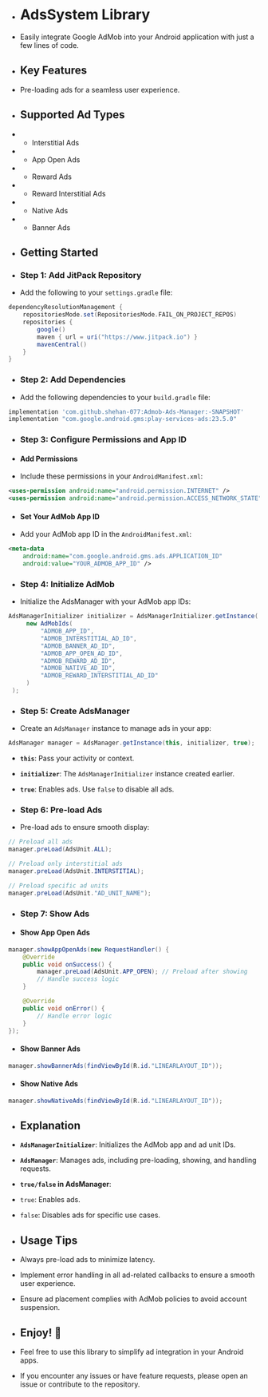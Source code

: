 * # AdsSystem Library
* Easily integrate Google AdMob into your Android application with just a few lines of code.

* ## Key Features
* Pre-loading ads for a seamless user experience.

* ## Supported Ad Types
* - Interstitial Ads
* - App Open Ads
* - Reward Ads
* - Reward Interstitial Ads
* - Native Ads
* - Banner Ads

* ## Getting Started

* ### Step 1: Add JitPack Repository
* Add the following to your `settings.gradle` file:

```gradle
dependencyResolutionManagement {
    repositoriesMode.set(RepositoriesMode.FAIL_ON_PROJECT_REPOS)
    repositories {
        google()
        maven { url = uri("https://www.jitpack.io") }
        mavenCentral()
    }
}
```

* ### Step 2: Add Dependencies
* Add the following dependencies to your `build.gradle` file:

```gradle
implementation 'com.github.shehan-077:Admob-Ads-Manager:-SNAPSHOT'
implementation "com.google.android.gms:play-services-ads:23.5.0"
```

* ### Step 3: Configure Permissions and App ID

* #### Add Permissions
* Include these permissions in your `AndroidManifest.xml`:

```xml
<uses-permission android:name="android.permission.INTERNET" />
<uses-permission android:name="android.permission.ACCESS_NETWORK_STATE" />
```

* #### Set Your AdMob App ID
* Add your AdMob app ID in the `AndroidManifest.xml`:

```xml
<meta-data
    android:name="com.google.android.gms.ads.APPLICATION_ID"
    android:value="YOUR_ADMOB_APP_ID" />
```

* ### Step 4: Initialize AdMob
* Initialize the AdsManager with your AdMob app IDs:

```java
AdsManagerInitializer initializer = AdsManagerInitializer.getInstance(
     new AdMobIds(
         "ADMOB_APP_ID", 
         "ADMOB_INTERSTITIAL_AD_ID", 
         "ADMOB_BANNER_AD_ID", 
         "ADMOB_APP_OPEN_AD_ID",
         "ADMOB_REWARD_AD_ID", 
         "ADMOB_NATIVE_AD_ID", 
         "ADMOB_REWARD_INTERSTITIAL_AD_ID"
     )
 );
```

* ### Step 5: Create AdsManager
* Create an `AdsManager` instance to manage ads in your app:

```java
AdsManager manager = AdsManager.getInstance(this, initializer, true);
```

* **`this`**: Pass your activity or context.
* **`initializer`**: The `AdsManagerInitializer` instance created earlier.
* **`true`**: Enables ads. Use `false` to disable all ads.

* ### Step 6: Pre-load Ads
* Pre-load ads to ensure smooth display:

```java
// Preload all ads
manager.preLoad(AdsUnit.ALL);

// Preload only interstitial ads
manager.preLoad(AdsUnit.INTERSTITIAL);

// Preload specific ad units
manager.preLoad(AdsUnit."AD_UNIT_NAME");
```

* ### Step 7: Show Ads

* #### Show App Open Ads
```java
manager.showAppOpenAds(new RequestHandler() {
    @Override
    public void onSuccess() {
        manager.preLoad(AdsUnit.APP_OPEN); // Preload after showing
        // Handle success logic
    }

    @Override
    public void onError() {
        // Handle error logic
    }
});
```

* #### Show Banner Ads
```java
manager.showBannerAds(findViewById(R.id."LINEARLAYOUT_ID"));
```

* #### Show Native Ads
```java
manager.showNativeAds(findViewById(R.id."LINEARLAYOUT_ID"));
```

* ## Explanation
* **`AdsManagerInitializer`**: Initializes the AdMob app and ad unit IDs.
* **`AdsManager`**: Manages ads, including pre-loading, showing, and handling requests.
* **`true/false` in AdsManager**:
*   `true`: Enables ads.
*   `false`: Disables ads for specific use cases.

* ## Usage Tips
* Always pre-load ads to minimize latency.
* Implement error handling in all ad-related callbacks to ensure a smooth user experience.
* Ensure ad placement complies with AdMob policies to avoid account suspension.

* ## Enjoy! 🎉
* Feel free to use this library to simplify ad integration in your Android apps.
* If you encounter any issues or have feature requests, please open an issue or contribute to the repository.
